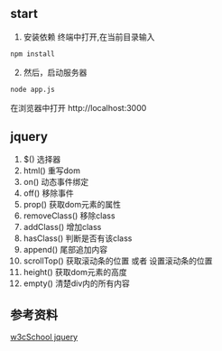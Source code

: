 ## start
1. 安装依赖
终端中打开,在当前目录输入
```bash 
npm install
```
2. 然后，启动服务器
```bash
node app.js
```
在浏览器中打开 http://localhost:3000

## jquery

1. $()  选择器
2. html() 重写dom
3. on() 动态事件绑定
4. off() 移除事件
5. prop() 获取dom元素的属性
6. removeClass() 移除class
7. addClass() 增加class
8. hasClass() 判断是否有该class
9. append() 尾部追加内容
10. scrollTop() 获取滚动条的位置 或者 设置滚动条的位置
11. height() 获取dom元素的高度
12. empty() 清楚div内的所有内容

## 参考资料
[w3cSchool jquery](http://www.w3school.com.cn/jquery/)